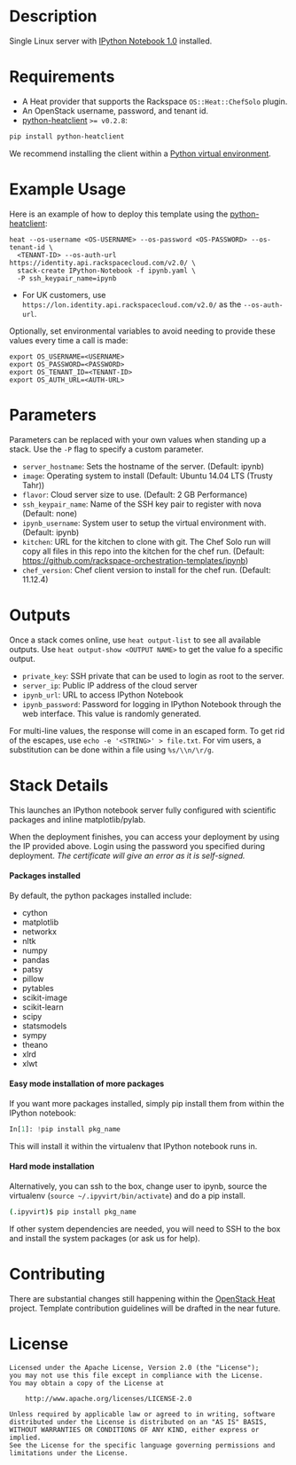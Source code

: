Description
===========
Single Linux server with [IPython Notebook
1.0](http://ipython.org/notebook.html) installed.

Requirements
============
* A Heat provider that supports the Rackspace `OS::Heat::ChefSolo` plugin.
* An OpenStack username, password, and tenant id.
* [python-heatclient](https://github.com/openstack/python-heatclient)
`>= v0.2.8`:

```bash
pip install python-heatclient
```

We recommend installing the client within a [Python virtual
environment](http://www.virtualenv.org/).

Example Usage
=============
Here is an example of how to deploy this template using the
[python-heatclient](https://github.com/openstack/python-heatclient):

```
heat --os-username <OS-USERNAME> --os-password <OS-PASSWORD> --os-tenant-id \
  <TENANT-ID> --os-auth-url https://identity.api.rackspacecloud.com/v2.0/ \
  stack-create IPython-Notebook -f ipynb.yaml \
  -P ssh_keypair_name=ipynb
```

* For UK customers, use `https://lon.identity.api.rackspacecloud.com/v2.0/` as
the `--os-auth-url`.

Optionally, set environmental variables to avoid needing to provide these
values every time a call is made:

```
export OS_USERNAME=<USERNAME>
export OS_PASSWORD=<PASSWORD>
export OS_TENANT_ID=<TENANT-ID>
export OS_AUTH_URL=<AUTH-URL>
```

Parameters
==========
Parameters can be replaced with your own values when standing up a stack. Use
the `-P` flag to specify a custom parameter.

* `server_hostname`: Sets the hostname of the server. (Default: ipynb)
* `image`: Operating system to install (Default: Ubuntu 14.04 LTS (Trusty
  Tahr))
* `flavor`: Cloud server size to use. (Default: 2 GB Performance)
* `ssh_keypair_name`: Name of the SSH key pair to register with nova (Default:
  none)
* `ipynb_username`: System user to setup the virtual environment with.
  (Default: ipynb)
* `kitchen`: URL for the kitchen to clone with git. The Chef Solo run will copy
  all files in this repo into the kitchen for the chef run. (Default:
  https://github.com/rackspace-orchestration-templates/ipynb)
* `chef_version`: Chef client version to install for the chef run.  (Default:
  11.12.4)


Outputs
=======
Once a stack comes online, use `heat output-list` to see all available outputs.
Use `heat output-show <OUTPUT NAME>` to get the value fo a specific output.

* `private_key`: SSH private that can be used to login as root to the server.
* `server_ip`: Public IP address of the cloud server
* `ipynb_url`: URL to access IPython Notebook
* `ipynb_password`: Password for logging in IPython Notebook through the web
  interface. This value is randomly generated.

For multi-line values, the response will come in an escaped form. To get rid of
the escapes, use `echo -e '<STRING>' > file.txt`. For vim users, a substitution
can be done within a file using `%s/\\n/\r/g`.

Stack Details
=============
This launches an IPython notebook server fully configured with scientific
packages and inline matplotlib/pylab.

When the deployment finishes, you can access your deployment by using the IP
provided above. Login using the password you specified during deployment. *The
certificate will give an error as it is self-signed.*

#### Packages installed

By default, the python packages installed include:
* cython
* matplotlib
* networkx
* nltk
* numpy
* pandas
* patsy
* pillow
* pytables
* scikit-image
* scikit-learn
* scipy
* statsmodels
* sympy
* theano
* xlrd
* xlwt

#### Easy mode installation of more packages

If you want more packages installed, simply pip install them from within the
IPython notebook:

```python
In[1]: !pip install pkg_name
```

This will install it within the virtualenv that IPython notebook runs in.

#### Hard mode installation

Alternatively, you can ssh to the box, change user to ipynb, source the
virtualenv (`source ~/.ipyvirt/bin/activate`) and do a pip install.

```bash
(.ipyvirt)$ pip install pkg_name
```

If other system dependencies are needed, you will need to SSH to the box and
install the system packages (or ask us for help).

Contributing
============
There are substantial changes still happening within the [OpenStack
Heat](https://wiki.openstack.org/wiki/Heat) project. Template contribution
guidelines will be drafted in the near future.

License
=======
```
Licensed under the Apache License, Version 2.0 (the "License");
you may not use this file except in compliance with the License.
You may obtain a copy of the License at

    http://www.apache.org/licenses/LICENSE-2.0

Unless required by applicable law or agreed to in writing, software
distributed under the License is distributed on an "AS IS" BASIS,
WITHOUT WARRANTIES OR CONDITIONS OF ANY KIND, either express or implied.
See the License for the specific language governing permissions and
limitations under the License.
```
